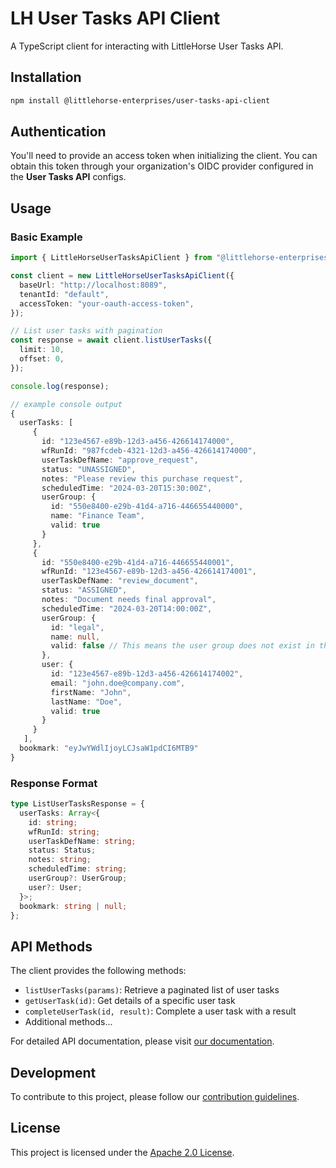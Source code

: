 # LH User Tasks API Client

A TypeScript client for interacting with LittleHorse User Tasks API.

## Installation

```bash
npm install @littlehorse-enterprises/user-tasks-api-client
```

## Authentication

You'll need to provide an access token when initializing the client. You can obtain this token through your organization's OIDC provider configured in the **User Tasks API** configs.

## Usage

### Basic Example

```typescript
import { LittleHorseUserTasksApiClient } from "@littlehorse-enterprises/user-tasks-api-client";

const client = new LittleHorseUserTasksApiClient({
  baseUrl: "http://localhost:8089",
  tenantId: "default",
  accessToken: "your-oauth-access-token",
});

// List user tasks with pagination
const response = await client.listUserTasks({
  limit: 10,
  offset: 0,
});

console.log(response);
```

```typescript
// example console output
{
  userTasks: [
     {
       id: "123e4567-e89b-12d3-a456-426614174000",
       wfRunId: "987fcdeb-4321-12d3-a456-426614174000",
       userTaskDefName: "approve_request",
       status: "UNASSIGNED",
       notes: "Please review this purchase request",
       scheduledTime: "2024-03-20T15:30:00Z",
       userGroup: {
         id: "550e8400-e29b-41d4-a716-446655440000",
         name: "Finance Team",
         valid: true
       }
     },
     {
       id: "550e8400-e29b-41d4-a716-446655440001",
       wfRunId: "123e4567-e89b-12d3-a456-426614174001",
       userTaskDefName: "review_document",
       status: "ASSIGNED",
       notes: "Document needs final approval",
       scheduledTime: "2024-03-20T14:00:00Z",
       userGroup: {
         id: "legal",
         name: null,
         valid: false // This means the user group does not exist in the OIDC provider the api is configured with
       },
       user: {
         id: "123e4567-e89b-12d3-a456-426614174002",
         email: "john.doe@company.com",
         firstName: "John",
         lastName: "Doe",
         valid: true
       }
     }
   ],
  bookmark: "eyJwYWdlIjoyLCJsaW1pdCI6MTB9"
}
```

### Response Format

```typescript
type ListUserTasksResponse = {
  userTasks: Array<{
    id: string;
    wfRunId: string;
    userTaskDefName: string;
    status: Status;
    notes: string;
    scheduledTime: string;
    userGroup?: UserGroup;
    user?: User;
  }>;
  bookmark: string | null;
};
```

## API Methods

The client provides the following methods:

- `listUserTasks(params)`: Retrieve a paginated list of user tasks
- `getUserTask(id)`: Get details of a specific user task
- `completeUserTask(id, result)`: Complete a user task with a result
- Additional methods...

For detailed API documentation, please visit [our documentation](https://littlehorse.dev/docs/overview).

## Development

To contribute to this project, please follow our [contribution guidelines](https://github.com/littlehorse-enterprises/lh-user-tasks-api-client/blob/main/CONTRIBUTING.md).

## License

This project is licensed under the [Apache 2.0 License](LICENSE).
